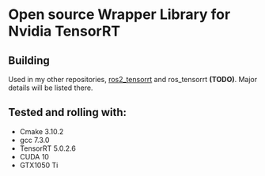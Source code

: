 # Open source Wrapper Library for Nvidia TensorRT

## Building

Used in my other repositories, [ros2_tensorrt](https://github.com/aaronchongth/ros2_tensorrt) and ros_tensorrt **(TODO)**. Major details will be listed there.

## Tested and rolling with:

- Cmake 3.10.2
- gcc 7.3.0
- TensorRT 5.0.2.6
- CUDA 10
- GTX1050 Ti
